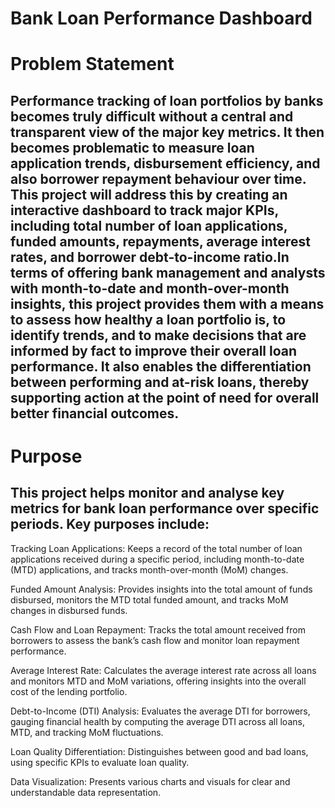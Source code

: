 # Bank Loan Performance Dashboard
# Problem Statement
## Performance tracking of loan portfolios by banks becomes truly difficult without a central and transparent view of the major key metrics. It then becomes problematic to measure loan application trends, disbursement efficiency, and also borrower repayment behaviour over time. This project will address this by creating an interactive dashboard to track major KPIs, including total number of loan applications, funded amounts, repayments, average interest rates, and borrower debt-to-income ratio.In terms of offering bank management and analysts with month-to-date and month-over-month insights, this project provides them with a means to assess how healthy a loan portfolio is, to identify trends, and to make decisions that are informed by fact to improve their overall loan performance. It also enables the differentiation between performing and at-risk loans, thereby supporting action at the point of need for overall better financial outcomes.
# Purpose
## This project helps monitor and analyse key metrics for bank loan performance over specific periods. Key purposes include:


Tracking Loan Applications: Keeps a record of the total number of loan applications received during a specific period, including month-to-date (MTD) applications, and tracks month-over-month (MoM) changes.

Funded Amount Analysis: Provides insights into the total amount of funds disbursed, monitors the MTD total funded amount, and tracks MoM changes in disbursed funds.

Cash Flow and Loan Repayment: Tracks the total amount received from borrowers to assess the bank’s cash flow and monitor loan repayment performance.

Average Interest Rate: Calculates the average interest rate across all loans and monitors MTD and MoM variations, offering insights into the overall cost of the lending portfolio.

Debt-to-Income (DTI) Analysis: Evaluates the average DTI for borrowers, gauging financial health by computing the average DTI across all loans, MTD, and tracking MoM fluctuations.

Loan Quality Differentiation: Distinguishes between good and bad loans, using specific KPIs to evaluate loan quality.

Data Visualization: Presents various charts and visuals for clear and understandable data representation.



